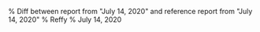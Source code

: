 % Diff between report from "July 14, 2020" and reference report from "July 14, 2020"
% Reffy
% July 14, 2020

